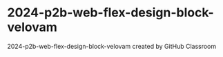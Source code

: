 # 2024-p2b-web-flex-design-block-velovam
2024-p2b-web-flex-design-block-velovam created by GitHub Classroom
